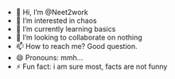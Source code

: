 - 👋 Hi, I’m @Neet2work
- 👀 I’m interested in chaos
- 🌱 I’m currently learning basics
- 💞️ I’m looking to collaborate on nothing
- 📫 How to reach me? Good question.
- 😄 Pronouns: mmh...
- ⚡ Fun fact: i am sure most, facts are not funny

<!---
Neet2work/Neet2work is a ✨ special ✨ repository because its `README.md` (this file) appears on your GitHub profile.
You can click the Preview link to take a look at your changes.
--->
